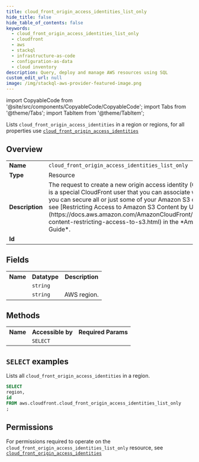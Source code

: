 ```yaml
---
title: cloud_front_origin_access_identities_list_only
hide_title: false
hide_table_of_contents: false
keywords:
  - cloud_front_origin_access_identities_list_only
  - cloudfront
  - aws
  - stackql
  - infrastructure-as-code
  - configuration-as-data
  - cloud inventory
description: Query, deploy and manage AWS resources using SQL
custom_edit_url: null
image: /img/stackql-aws-provider-featured-image.png
---
```


import CopyableCode from '@site/src/components/CopyableCode/CopyableCode';
import Tabs from '@theme/Tabs';
import TabItem from '@theme/TabItem';

Lists <code>cloud_front_origin_access_identities</code> in a region or regions, for all properties use <a href="/services/serviceName/cloud_front_origin_access_identities/"><code>cloud_front_origin_access_identities</code></a>

## Overview
<table>
<tbody>
<tr><td><b>Name</b></td><td><code>cloud_front_origin_access_identities_list_only</code></td></tr>
<tr><td><b>Type</b></td><td>Resource</td></tr>
<tr><td><b>Description</b></td><td>The request to create a new origin access identity (OAI). An origin access identity is a special CloudFront user that you can associate with Amazon S3 origins, so that you can secure all or just some of your Amazon S3 content. For more information, see &#91;Restricting Access to Amazon S3 Content by Using an Origin Access Identity&#93;(https://docs.aws.amazon.com/AmazonCloudFront/latest/DeveloperGuide/private-content-restricting-access-to-s3.html) in the *Amazon CloudFront Developer Guide*.</td></tr>
<tr><td><b>Id</b></td><td><CopyableCode code="aws.cloudfront.cloud_front_origin_access_identities_list_only" /></td></tr>
</tbody>
</table>

## Fields
<table>
<tbody>
<tr><th>Name</th><th>Datatype</th><th>Description</th></tr><tr><td><CopyableCode code="id" /></td><td><code>string</code></td><td></td></tr>
<tr><td><CopyableCode code="region" /></td><td><code>string</code></td><td>AWS region.</td></tr>
</tbody>
</table>

## Methods

<table>
<tbody>
  <tr>
    <th>Name</th>
    <th>Accessible by</th>
    <th>Required Params</th>
  </tr>
  <tr>
    <td><CopyableCode code="list_resources" /></td>
    <td><code>SELECT</code></td>
    <td><CopyableCode code="region" /></td>
  </tr>
</tbody>
</table>

## `SELECT` examples
Lists all <code>cloud_front_origin_access_identities</code> in a region.
```sql
SELECT
region,
id
FROM aws.cloudfront.cloud_front_origin_access_identities_list_only
;
```


## Permissions

For permissions required to operate on the <code>cloud_front_origin_access_identities_list_only</code> resource, see <a href="/services/cloudfront/cloud_front_origin_access_identities/#permissions"><code>cloud_front_origin_access_identities</code></a>

